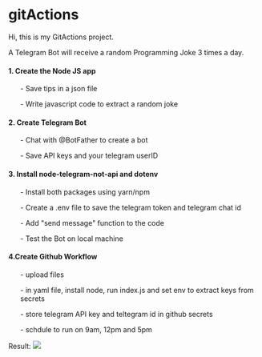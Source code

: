 # gitActions

Hi, this is my GitActions project.

A Telegram Bot will receive a random Programming Joke 3 times a day.

<h4>1. Create the Node JS app</h4>
<ul>- Save tips in a json file</ul>
<ul>- Write javascript code to extract a random joke</ul>


<h4>2. Create Telegram Bot</h4>
<ul>- Chat with @BotFather to create a bot</ul>
<ul>- Save API keys and your telegram userID</ul>

<h4>3. Install node-telegram-not-api and dotenv</h4>
<ul>- Install both packages using yarn/npm</ul>
<ul>- Create a .env file to save the telegram token and telegram chat id</ul>
<ul>- Add "send message" function to the code</ul>
<ul>- Test the Bot on local machine</ul>

<h4>4.Create Github Workflow</h4>
<ul>- upload files</ul>
<ul>- in yaml file, install node, run index.js and set env to extract keys from secrets</ul>
<ul>- store telegram API key and teltegram id in github secrets</ul>
<ul>- schdule to run on 9am, 12pm and 5pm</ul>

Result:
<img src="gitactions/Telegram.jpg">
